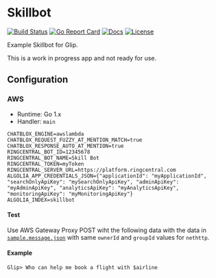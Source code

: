 # Skillbot

[![Build Status][build-status-svg]][build-status-url]
[![Go Report Card][goreport-svg]][goreport-url]
[![Docs][docs-godoc-svg]][docs-godoc-url]
[![License][license-svg]][license-url]

 [build-status-svg]: https://github.com/grokify/skillbot/workflows/test/badge.svg
 [build-status-url]: https://github.com/grokify/skillbot/actions
 [goreport-svg]: https://goreportcard.com/badge/github.com/grokify/skillbot
 [goreport-url]: https://goreportcard.com/report/github.com/grokify/skillbot
 [docs-godoc-svg]: https://img.shields.io/badge/docs-godoc-blue.svg
 [docs-godoc-url]: https://godoc.org/github.com/grokify/skillbot
 [license-svg]: https://img.shields.io/badge/license-MIT-blue.svg
 [license-url]: https://github.com/grokify/skillbot/blob/master/LICENSE

Example Skillbot for Glip.

This is a work in progress app and not ready for use.

## Configuration

### AWS

* Runtime: Go 1.x
* Handler: `main`

```
CHATBLOX_ENGINE=awslambda
CHATBLOX_REQUEST_FUZZY_AT_MENTION_MATCH=true
CHATBLOX_RESPONSE_AUTO_AT_MENTION=true
RINGCENTRAL_BOT_ID=12345678
RINGCENTRAL_BOT_NAME=Skill Bot
RINGCENTRAL_TOKEN=myToken
RINGCENTRAL_SERVER_URL=https://platform.ringcentral.com
ALGOLIA_APP_CREDENTIALS_JSON={"applicationId": "myApplicationId", "searchOnlyApiKey": "mySearchOnlyApiKey", "adminApiKey": "myAdminApiKey", "analyticsApiKey": "myAnalyticsApiKey", "monitoringApiKey": "myMonitoringApiKey"}
ALGOLIA_INDEX=skillbot
```

#### Test

Use AWS Gateway Proxy POST wiht the following data with the data in [`sample.message.json`](sample.message.json) with same `ownerId` and `groupId` values for `nethttp`.


#### Example

`Glip> Who can help me book a flight with $airline`